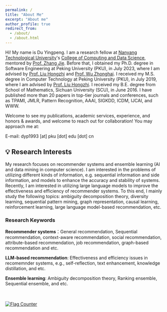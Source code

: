 ```yaml
---
permalink: /
title: "About Me"
excerpt: "About me"
author_profile: true
redirect_from: 
  - /about/
  - /about.html
---
```


Hi! My name is Du Yingpeng. I am a research fellow at [Nanyang Technological University](https://www.ntu.edu.sg/)'s [College of Computing and Data Science](https://www.ntu.edu.sg/computing), mentored by [Prof. Zhang Jie](https://personal.ntu.edu.sg/zhangj/). Before that, I obtained my Ph.D. degree in Software Engineering at Peking University (PKU), in July 2023, where I am advised by [Prof. Liu Hongzhi](https://www.ss.pku.edu.cn/teacherteam/teacherlist/2267-%E5%88%98%E5%AE%8F%E5%BF%97.html) and [Prof. Wu Zhonghai](https://www.ss.pku.edu.cn/teacherteam/teacherlist/1669-%E5%90%B4%E4%B8%AD%E6%B5%B7.html). I received my M.S. degree in Computer Technology at Peking University (PKU), in July 2019, where I am advised by [Prof. Liu Hongzhi](https://www.ss.pku.edu.cn/teacherteam/teacherlist/2267-%E5%88%98%E5%AE%8F%E5%BF%97.html).
I received my B.E. degree from School of Mathematics, Sichuan University (SCU), in June 2016. I have published more than 20 papers in top-tier journals and conferences, such as TPAMI, JMLR, Pattern Recognition, AAAI, SIGKDD, ICDM, IJCAI, and WWW.





Welcome to see my publications, academic services, experience, and honors & awards, and welcome to reach out for collaboration! You may approach me at:

E-mail: dyp1993 [at] pku [dot] edu [dot] cn

## 💡 Research Interests

My research focuses on recommender systems and ensemble learning (AI and data mining in computer science). I am interested in the problems of utilizing different kinds of information, e.g. sequential information and side information, and models to enhance the accuracy and stability of systems. Recently, I am interested in utilizing large language models to improve the effectiveness and efficiency of recommender systems. To this end, I mainly study the following topics: ambiguity decomposition theory, diversity learning, sequential pattern mining, graph representation, causal learning, reinforcement learning, large language model-based recommendation, etc.

### Research Keywords
**Recommender systems**：General recommendation, Sequential recommendation, context-aware recommendation, social recommendation, attribute-based recommendation, job recommendation, graph-based recommendation and etc. 

**LLM-based recommendation**: Effectiveness and efficiency issues in recomemnder systems, e.g., self-reflection, text enhancement, knowledge distillation, and etc.

**Ensemble learning**: Ambiguity decomposition theory, Ranking ensemble, Sequential ensemble, and etc.



<br/>
<br>
<a href="https://info.flagcounter.com/kHt2"><img src="https://s01.flagcounter.com/count2/kHt2/bg_FFFFFF/txt_000000/border_CCCCCC/columns_2/maxflags_10/viewers_0/labels_0/pageviews_0/flags_0/percent_0/" alt="Flag Counter" border="0"></a>

